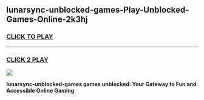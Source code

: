 
## lunarsync-unblocked-games-Play-Unblocked-Games-Online-2k3hj
<h3>
<a href="https://premium76.site?title=lunarsync-unblocked-games&ref=25A">CLICK TO PLAY</a></h3>
<hr>

<h3>
<a href="https://premium76.site?title=lunarsync-unblocked-games&ref=25A">CLICK 2 PLAY</a>
  
</h3>

<a href="https://premium76.site?title=lunarsync-unblocked-games&ref=25A"><img src="https://clearcache.store/games.png"></a>


**lunarsync-unblocked-games games unblocked: Your Gateway to Fun and Accessible Online Gaming**
